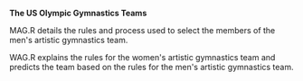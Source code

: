 <b>The US Olympic Gymnastics Teams</b>

  MAG.R details the rules and process used to select the members of the men's artistic gymnastics team.

  WAG.R explains the rules for the women's artistic gymnastics team and predicts the team based on the rules for the men's artistic gymnastics team.

